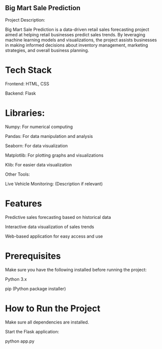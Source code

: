 ## Big Mart Sale Prediction


Project Description:


Big Mart Sale Prediction is a data-driven retail sales forecasting project aimed at helping retail businesses predict sales trends. By leveraging machine learning models and visualizations, the project assists businesses in making informed decisions about inventory management, marketing strategies, and overall business planning.

# Tech Stack
Frontend: HTML, CSS

Backend: Flask

# Libraries:

Numpy: For numerical computing

Pandas: For data manipulation and analysis

Seaborn: For data visualization

Matplotlib: For plotting graphs and visualizations

Klib: For easier data visualization

Other Tools:

Live Vehicle Monitoring: (Description if relevant)

# Features
Predictive sales forecasting based on historical data

Interactive data visualization of sales trends

Web-based application for easy access and use

# Prerequisites
Make sure you have the following installed before running the project:

Python 3.x

pip (Python package installer)


# How to Run the Project
Make sure all dependencies are installed.

Start the Flask application:

python app.py

